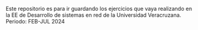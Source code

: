 Este repositorio es para ir guardando los ejercicios que vaya realizando en la EE de Desarrollo de sistemas en red de la Universidad Veracruzana.
Periodo: FEB-JUL 2024
